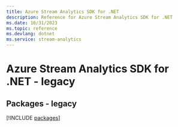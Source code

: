 ```yaml
---
title: Azure Stream Analytics SDK for .NET
description: Reference for Azure Stream Analytics SDK for .NET
ms.date: 10/31/2023
ms.topic: reference
ms.devlang: dotnet
ms.service: stream-analytics
---
```

# Azure Stream Analytics SDK for .NET - legacy
## Packages - legacy
[!INCLUDE [packages](stream-analytics-index.md)]
